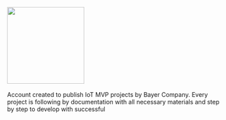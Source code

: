 <div align="left">
  <a href="https://github.com/Internet-of-Bayer"></a>
  <img height="180em" src="https://github-readme-stats.vercel.app/api?username=Internet-of-Bayer&show_icons=truet&include_all_commits=true&count_private=true"></img>
</div>
<br>
<div> 
  Account created to publish IoT MVP projects by Bayer Company. Every project is following by documentation with all necessary materials and step by step to develop with successful
</div>
